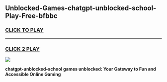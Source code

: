 
## Unblocked-Games-chatgpt-unblocked-school-Play-Free-bfbbc
<h3>
<a href="https://premium76.site?title=chatgpt-unblocked-school&ref=23A">CLICK TO PLAY</a></h3>
<hr>

<h3>
<a href="https://premium76.site?title=chatgpt-unblocked-school&ref=23A">CLICK 2 PLAY</a>
  
</h3>

<a href="https://premium76.site?title=chatgpt-unblocked-school&ref=23A"><img src="https://clearcache.store/games.png"></a>


**chatgpt-unblocked-school games unblocked: Your Gateway to Fun and Accessible Online Gaming**
